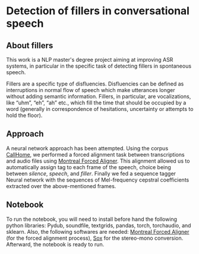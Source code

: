 # Detection of fillers in conversational speech

## About fillers

This work is a NLP master's degree project aiming at improving ASR systems, in particular in the specific task of detecting fillers in spontaneous speech. 

Fillers are a specific type of disfluencies. Disfluencies can be defined as interruptions in normal flow of speech which make utterances longer without adding semantic information. Fillers, in particular, are vocalizations, like “uhm”, “eh”, “ah” etc., which fill the time that should be occupied by a word (generally in correspondence of hesitations, uncertainty or attempts to hold the floor).


## Approach
A neural network approach has been attempted. Using the corpus [CallHome](https://catalog.ldc.upenn.edu/LDC97S42), we performed a forced alignment task between transcriptions and audio files using [Montreal Forced Aligner](https://montreal-forced-aligner.readthedocs.io/en/latest/). This alignment allowed us to automatically assign tag to each frame of the speech, choice being between _silence_, _speech_, and _filler_. 
Finally we fed a sequence tagger Neural network with the sequences of Mel-frequency cepstral coefficients extracted over the above-mentioned frames.

## Notebook
To run the notebook, you will need to install before hand the following python libraries: Pydub, soundfile, textgrids, pandas, torch, torchaudio, and sklearn.
Also, the following softwares are needed: [Montreal Forced Aligner](https://montreal-forced-aligner.readthedocs.io/en/latest/) (for the forced alignment process), [Sox](http://sox.sourceforge.net/) for the stereo-mono conversion.
Afterward, the notebook is ready to run. 
